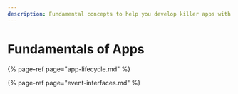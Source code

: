 ```yaml
---
description: Fundamental concepts to help you develop killer apps with advanced features!
---
```


# Fundamentals of Apps

{% page-ref page="app-lifecycle.md" %}

{% page-ref page="event-interfaces.md" %}

